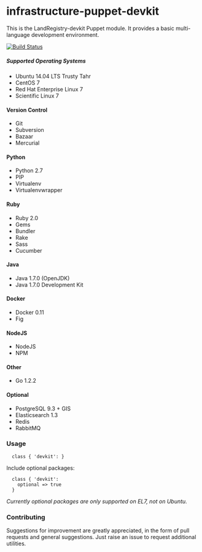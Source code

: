 infrastructure-puppet-devkit
=============================

This is the LandRegistry-devkit Puppet module. It provides a basic multi-language development environment.

[![Build Status](https://travis-ci.org/LandRegistry/infrastructure-puppet-devkit.svg?branch=master)](https://travis-ci.org/LandRegistry/infrastructure-puppet-devkit)

##### Supported Operating Systems
* Ubuntu 14.04 LTS Trusty Tahr
* CentOS 7
* Red Hat Enterprise Linux 7
* Scientific Linux 7

#### Version Control

* Git
* Subversion
* Bazaar
* Mercurial

#### Python

* Python 2.7
* PIP
* Virtualenv
* Virtualenvwrapper

#### Ruby

* Ruby 2.0
* Gems
* Bundler
* Rake
* Sass
* Cucumber

#### Java

* Java 1.7.0 (OpenJDK)
* Java 1.7.0 Development Kit

#### Docker

* Docker 0.11
* Fig

#### NodeJS

* NodeJS
* NPM

#### Other

* Go 1.2.2

#### Optional

* PostgreSQL 9.3 + GIS
* Elasticsearch 1.3
* Redis
* RabbitMQ


### Usage

```puppet
  class { 'devkit': }
```

Include optional packages:
```puppet
  class { 'devkit': 
    optional => true
  }
```
*Currently optional packages are only supported on EL7, not on Ubuntu.*

### Contributing
Suggestions for improvement are greatly appreciated, in the form of pull requests and general suggestions. Just raise an issue to request additional utilities.
